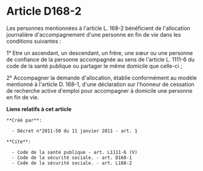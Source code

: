 # Article D168-2

Les personnes mentionnées à l'article L. 168-2 bénéficient de l'allocation journalière d'accompagnement d'une personne en fin
de vie dans les conditions suivantes : 

1° Etre un ascendant, un descendant, un frère, une sœur ou une personne de confiance de la personne accompagnée au sens de
l'article L. 1111-6 du code de la santé publique ou partager le même domicile que celle-ci ; 

2° Accompagner la demande d'allocation, établie conformément au modèle mentionné à l'article D. 168-1, d'une déclaration sur
l'honneur de cessation de recherche active d'emploi pour accompagner à domicile une personne en fin de vie.

**Liens relatifs à cet article**

	**Créé par**:

	  - Décret n°2011-50 du 11 janvier 2011 - art. 1

	**Cite**:

	  - Code de la santé publique - art. L1111-6 (V)
	  - Code de la sécurité sociale. - art. D168-1
	  - Code de la sécurité sociale. - art. L168-2
